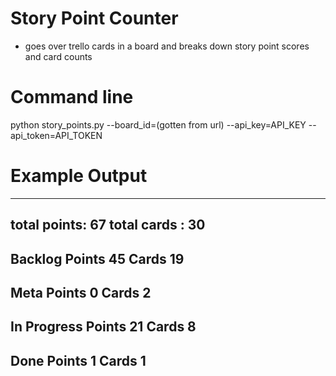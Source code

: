 # Story Point Counter
* goes over trello cards in a board and breaks down story point scores and card counts

# Command line
python story_points.py --board_id=(gotten from url) --api_key=API_KEY --api_token=API_TOKEN

# Example Output
---
total points: 67
total cards : 30
---
Backlog
Points 45
Cards  19
---
Meta
Points 0
Cards  2
---
In Progress
Points 21
Cards  8
---
Done
Points 1
Cards  1
---
